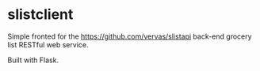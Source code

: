 slistclient
===========

Simple fronted for the https://github.com/vervas/slistapi back-end grocery list RESTful web service.

Built with Flask.
